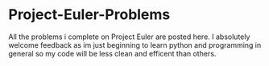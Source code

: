 # Project-Euler-Problems
All the problems i complete on Project Euler are posted here.
I absolutely welcome feedback as im just beginning to learn python and programming in general so my code will be less clean and efficent than others.

